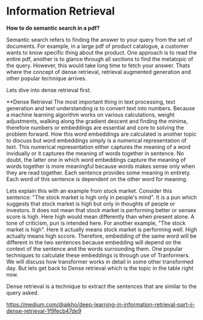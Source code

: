 # Information Retrieval

**How to do semantic search in a pdf?**

Semantic search refers to finding the answer to your query from the set of documents. For example, in a large pdf of product catalogue, a customer wants to know specific thing about the product. One approach is to read the entire pdf, another is to glance through all sections to find the metatopic of the query. However, this would take long time to fetch your answer. Thats where the concept of dense retrieval, retrieval augmented generation and other popular technique arrives.

Lets dive into dense retrieval first.

**Dense Retrieval
The most important thing in text processing, text generation and text understanding is to convert text into numbers. Because a machine learning algorithm works on various calculations, weight adjustments, walking along the gradient descent and finding the minima, therefore numbers or embeddings are essential and core to solving the problem forward. How this word embeddings are calculated is another topic to discuss but word embeddings simply is a numerical representation of text. This numerical representation either captures the meaning of a word invidually or it captures the meaning of words together in sentence. No doubt, the latter one in which word embeddings capture the meaning of words together is more meaningful because words makes sense only when they are read together. Each sentence provides some meaning in entirety. Each word of this sentence is dependent on the other word for meaning. 

Lets explain this with an example from stock market. Consider this sentence: "The stock market is high only in people's mind". It is a pun which suggests that stock market is high but only in thoughts of people or investors. It does not mean that stock market is performing better or sensex score is high. Here high would mean differently than when present alone. A tone of criticism, pun is intended here. For another example, "The stock market is high". Here it actually means stock market is performing well. High actually means high sccore. Therefore, embedding of the same word will be different in the two sentences because embedding will depend on the context of the sentence and the words surrounding them. One popular techniques to calculate these embeddings is through use of Tranformers. We will discuss how transformer works in detail in some other transformed day. But lets get back to Dense retrieval which is the topic in the table right now. 

Dense retrieval is a technique to extract the sentences that are similar to the query asked. 






https://medium.com/@aikho/deep-learning-in-information-retrieval-part-ii-dense-retrieval-1f9fecb47de9
